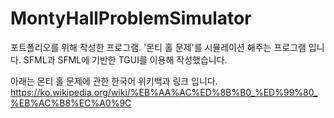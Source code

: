 # MontyHallProblemSimulator
포트폴리오를 위해 작성한 프로그램.
'몬티 홀 문제'를 시뮬레이션 해주는 프로그램 입니다.
SFML과 SFML에 기반한 TGUI를 이용해 작성했습니다.

아래는 몬티 홀 문제에 관한 한국어 위키백과 링크 입니다.
https://ko.wikipedia.org/wiki/%EB%AA%AC%ED%8B%B0_%ED%99%80_%EB%AC%B8%EC%A0%9C
